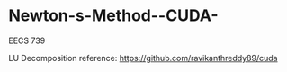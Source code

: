 # Newton-s-Method--CUDA-
EECS 739

LU Decomposition reference: https://github.com/ravikanthreddy89/cuda
